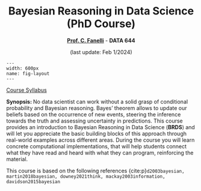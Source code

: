 <center>

# Bayesian Reasoning in Data Science (PhD Course)

<b>[Prof. C. Fanelli](https://www.cristianofanelli.com)</b> - <b>DATA 644</b>


(last update: Feb 1/2024)

</center>

<!-- It does not go in-depth into any particular topic - check out [the Jupyter Book documentation](https://jupyterbook.org) for more information. -->

```{figure} ./images/bayes_theorem.jpeg
---
width: 600px
name: fig-layout
---
```

[Course Syllabus](https://cristianofanelli.com/wp-content/uploads/2024/01/Syllabus_BRDS_644_Graduates.pdf)

<b>Synopsis: </b> No data scientist can work without a solid grasp of conditional probability and Bayesian reasoning. Bayes’ theorem allows to update our beliefs based on the occurrence of new events, steering the inference towards the truth and assessing uncertainty in predictions. This course provides an introduction to Bayesian Reasoning in Data Science (<b>BRDS</b>) and will let you appreciate the basic building blocks of this approach through real-world examples across different areas. During the course you will learn concrete computational implementations, that will help students connect what they have read and heard with what they can program, reinforcing the material.



This course is based on the following references {cite:p}`d2003bayesian, martin2018bayesian, downey2021think, mackay2003information, davidson2015bayesian`


```{tableofcontents}
```
